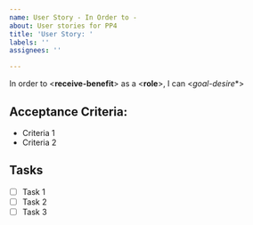 ```yaml
---
name: User Story - In Order to -
about: User stories for PP4
title: 'User Story: '
labels: ''
assignees: ''

---
```


In order to <**receive-benefit**>  as a <**role**>, I can <*goal-desire**>
## Acceptance Criteria:
  - Criteria 1
  - Criteria 2
## Tasks
  - [ ] Task 1
  - [ ] Task 2
  - [ ] Task 3
